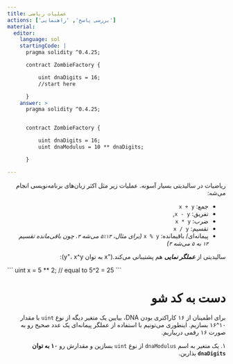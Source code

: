 ```yaml
---
title: عملیات ریاضی
actions: ['بررسی پاسخ', 'راهنمایی']
material:
  editor:
    language: sol
    startingCode: |
      pragma solidity ^0.4.25;

      contract ZombieFactory {

          uint dnaDigits = 16;
          //start here

      }
    answer: >
      pragma solidity ^0.4.25;


      contract ZombieFactory {

          uint dnaDigits = 16;
          uint dnaModulus = 10 ** dnaDigits;

      }

---
```

<div dir="rtl">

ریاضیات در سالیدیتی بسیار آسونه. عملیات زیر مثل اکثر زبان‌های برنامه‌نویسی انجام می‌شه:

* جمع: `x + y`
* تفریق: `x - y`,
* ضرب: `x * y`
* تقسیم: `x / y`
* پیمانه‌ای/ باقیمانده: `x % y` _(برای مثال، `۱۳٪۵` می‌شه `۳`. چون باقی‌مانده تقسیم `۱۳` به `۵` می‌شه `۳`)_

سالیدیتی از **_عملگر نمایی_** هم پشتیبانی می‌کند.("x به توان y"، x^y):

</div>
```
uint x = 5 ** 2; // equal to 5^2 = 25
```
<div dir="rtl">

# دست به کد شو

برای اطمینان از ۱۶ کاراکتری بودن DNA، بیایین یک متغیر دیگه از نوع `uint` با مقدار ۱۰^۱۶ بسازیم. اینطوری می‌تونیم با استفاده از عملگر پیمانه‌ای یک عدد صحیح رو به صورت ۱۶ رقمی دربیاریم.

۱. یک متغیر به اسم `dnaModulus` از نوع `uint` بسازین و مقدارش رو **۱۰ به توان `dnaDigits`** بذارین.

</div>
